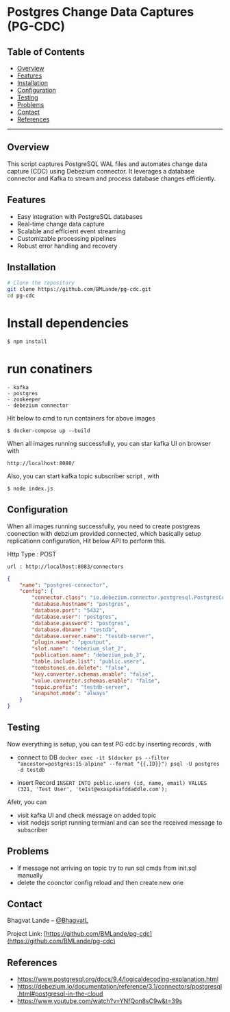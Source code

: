 
# Postgres Change Data Captures (PG-CDC)



## Table of Contents

- [Overview](#overview)
- [Features](#features)
- [Installation](#installation)
- [Configuration](#configuration)
- [Testing](#testing)
- [Problems](#problems)
- [Contact](#contact)
- [References](#references)

---

## Overview

This script captures PostgreSQL WAL files and automates change data capture (CDC) using Debezium connector. It leverages a database connector and Kafka to stream and process database changes efficiently.

## Features

- Easy integration with PostgreSQL databases
- Real-time change data capture
- Scalable and efficient event streaming
- Customizable processing pipelines
- Robust error handling and recovery

## Installation

```bash
# Clone the repository
git clone https://github.com/BMLande/pg-cdc.git
cd pg-cdc

```

# Install dependencies

```bash
$ npm install
```

# run conatiners
    
    - kafka
    - postgres
    - zookeeper
    - debezium connector

Hit below to cmd to run containers for above images

`$ docker-compose up --build`

When all images running successfully, you can star kafka UI on browser with

`http://localhost:8080/`

Also, you can start kafka topic subscriber script , with

`$ node index.js`

## Configuration

When all images running successfully, you need to create postgreas coonection with debzium provided connected, which basically setup replicationn configuration, Hit below API to perform this.

Http Type : POST

`url : http://localhost:8083/connectors`

``` json : body
{
	"name": "postgres-connector",
	"config": {
		"connector.class": "io.debezium.connector.postgresql.PostgresConnector",
		"database.hostname": "postgres",
		"database.port": "5432",
		"database.user": "postgres",
		"database.password": "postgres",
		"database.dbname": "testdb",
		"database.server.name": "testdb-server",
		"plugin.name": "pgoutput",
		"slot.name": "debezium_slot_2",
		"publication.name": "debezium_pub_3",
		"table.include.list": "public.users",
		"tombstones.on.delete": "false",
		"key.converter.schemas.enable": "false",
		"value.converter.schemas.enable": "false",
		"topic.prefix": "testdb-server",
		"snapshot.mode": "always"
	}
}
```


## Testing

Now everything is setup, you can test PG cdc by inserting records , with

- connect to DB
`docker exec -it $(docker ps --filter "ancestor=postgres:15-alpine" --format "{{.ID}}") psql -U postgres -d testdb`

- insert Record
`INSERT INTO public.users (id, name, email) VALUES (321, 'Test User', 'te1st@exaspdsafddaddle.com');`

Afetr, you can
- visit kafka UI and check message on added topic
- visit nodejs script running termianl and can see the received message to subscriber


## Problems

- if message not arriving on topic try to run sql cmds from init.sql manually
- delete the coonctor config reload and then create new one


## Contact

Bhagvat Lande – [@BhagvatL](https://twitter.com/BhagvatL) 

Project Link: [https://github.com/BMLande/pg-cdc](https://github.com/BMLande/pg-cdc)

## References
- https://www.postgresql.org/docs/9.4/logicaldecoding-explanation.html
- https://debezium.io/documentation/reference/3.1/connectors/postgresql.html#postgresql-in-the-cloud
- https://www.youtube.com/watch?v=YNfQon8sC9w&t=39s





